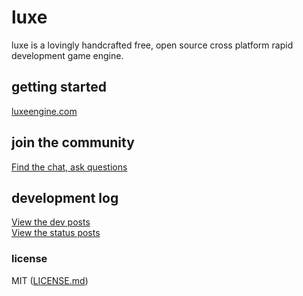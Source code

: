 # luxe

luxe is a lovingly handcrafted free, open source cross platform rapid development game engine.

## getting started

[luxeengine.com](http://luxeengine.com/)

## join the community

[Find the chat, ask questions](https://luxeengine.com/#community)

## development log

[View the dev posts](https://luxeengine.com/tag/dev/)   
[View the status posts](https://luxeengine.com/tag/status/)

### license

MIT ([LICENSE.md](https://github.com/underscorediscovery/luxe/blob/master/LICENSE.md))
